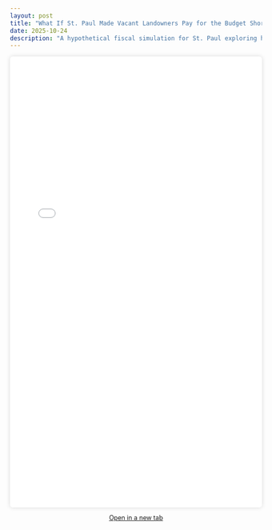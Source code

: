 ```yaml
---
layout: post
title: "What If St. Paul Made Vacant Landowners Pay for the Budget Shortfall?"
date: 2025-10-24
description: "A hypothetical fiscal simulation for St. Paul exploring how vacant property fees could replace a tax levy increase."
---
```


<iframe
  src="{{ '/files/vacant_land_fees_st_paul-6.pdf' | relative_url }}"
  width="100%"
  height="900px"
  style="border:none; box-shadow:0 0 8px rgba(0,0,0,0.15); border-radius:6px;">
</iframe>

<p style="text-align:center; margin-top:1em; font-size:0.9em;">
<a href="{{ '/files/vacant_land_fees_st_paul-6.pdf' | relative_url }}" target="_blank">Open in a new tab</a>
</p>